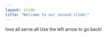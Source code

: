 ```yaml
---
layout: slide
title: "Welcome to our second slide!"
---
```

love all serve all
Use the left arrow to go back!
